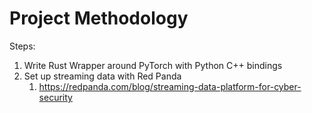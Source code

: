 # Project Methodology

Steps:
1. Write Rust Wrapper around PyTorch with Python C++ bindings
2. Set up streaming data with Red Panda
   1. https://redpanda.com/blog/streaming-data-platform-for-cyber-security